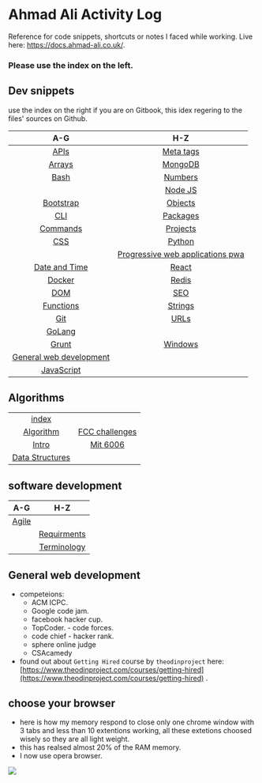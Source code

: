 # Ahmad Ali Activity Log

Reference for code snippets, shortcuts or notes I faced while working. Live here: https://docs.ahmad-ali.co.uk/.

### Please use the index on the left.


## Dev snippets

use the index on the right if you are on Gitbook, this idex regering to the files' sources on Github.

| A-G | H-Z |
| :---: | :---: |
| [APIs](https://github.com/ahmad-ali14/Activity-log/blob/master/snippets/API-list.md) | [Meta tags](https://github.com/ahmad-ali14/Activity-log/blob/master/snippets/meta.md) |
| [Arrays](https://github.com/ahmad-ali14/Activity-log/blob/master/snippets/arrays.md) | [MongoDB](https://github.com/ahmad-ali14/Activity-log/blob/master/snippets/mongo.md) |
| [Bash](https://github.com/ahmad-ali14/Activity-log/blob/master/snippets/bash.md) | [Numbers](https://github.com/ahmad-ali14/Activity-log/blob/master/snippets/numbers.md) |
|  | [Node JS](https://github.com/ahmad-ali14/Activity-log/blob/master/snippets/node.md) |
| [Bootstrap](https://github.com/ahmad-ali14/Activity-log/blob/master/snippets/bootstrap.md) | [Objects](https://github.com/ahmad-ali14/Activity-log/blob/master/snippets/objects.md) |
| [CLI](https://github.com/ahmad-ali14/Activity-log/blob/master/snippets/cli.md) | [Packages](https://github.com/ahmad-ali14/Activity-log/blob/master/snippets/packages.md) |
| [Commands](https://github.com/ahmad-ali14/Activity-log/blob/master/snippets/commands.md) | [Projects](https://github.com/ahmad-ali14/Activity-log/blob/master/snippets/projects.md) |
| [CSS](https://github.com/ahmad-ali14/Activity-log/blob/master/snippets/css.md) | [Python](https://github.com/ahmad-ali14/Activity-log/blob/master/snippets/python.md) |
|  | [Progressive web applications pwa](https://github.com/ahmad-ali14/Activity-log/blob/master/snippets/pwa.md) |
| [Date and Time](https://github.com/ahmad-ali14/Activity-log/blob/master/snippets/dateTime.md) | [React](https://github.com/ahmad-ali14/Activity-log/blob/master/snippets/react.md) |
| [Docker](https://github.com/ahmad-ali14/Activity-log/blob/master/snippets/docker.md) | [Redis](https://github.com/ahmad-ali14/Activity-log/blob/master/snippets/redis.md) |
| [DOM](https://github.com/ahmad-ali14/Activity-log/blob/master/snippets/dom.md) | [SEO](https://github.com/ahmad-ali14/Activity-log/blob/master/snippets/seo.md) |
| [Functions](https://github.com/ahmad-ali14/Activity-log/blob/master/snippets/functions.md) | [Strings](https://github.com/ahmad-ali14/Activity-log/blob/master/snippets/strings.md) |
| [Git](https://github.com/ahmad-ali14/Activity-log/blob/master/snippets/git.md) | [URLs](https://github.com/ahmad-ali14/Activity-log/blob/master/snippets/urls.md) |
| [GoLang](https://github.com/ahmad-ali14/Activity-log/blob/master/snippets/go.md)   |   |
| [Grunt](https://github.com/ahmad-ali14/Activity-log/blob/master/snippets/grunt.md) | [Windows](https://github.com/ahmad-ali14/Activity-log/blob/master/snippets/windows.md) |
| [General web development](./#general-web-development) |  |
| [JavaScript](https://github.com/ahmad-ali14/Activity-log/blob/master/snippets/generalJs.md) |  |

## Algorithms
| | |
| :---: | :---: |
|[index](https://github.com/ahmad-ali14/Activity-log/blob/master/algorithms/README.md)|
|[Algorithm](https://github.com/ahmad-ali14/Activity-log/blob/master/algorithms/algorithms.md)| [FCC challenges](https://github.com/ahmad-ali14/Activity-log/blob/master/algorithms/freecodecamp.md) |
|[Intro](https://github.com/ahmad-ali14/Activity-log/blob/master/algorithms/algorithmsnotes.md) |[Mit 6006](https://github.com/ahmad-ali14/Activity-log/blob/master/algorithms/mit6006.md)|
|[Data Structures](https://github.com/ahmad-ali14/Activity-log/blob/master/algorithms/datastructures.md)||


## software development
| A-G | H-Z |
| :---: | :---: |
| [Agile](https://github.com/ahmad-ali14/Activity-log/blob/master/software_development/agile.md) ||
|| [Requirments](https://github.com/ahmad-ali14/Activity-log/blob/master/software_development/requirments.md)|
|| [Terminology](https://github.com/ahmad-ali14/Activity-log/blob/master/software_development/terminology.md) |

## General web development

* competeions:
  * ACM ICPC.
  * Google code jam.
  * facebook hacker cup.
  * TopCoder. - code forces.
  * code chief - hacker rank.
  * sphere online judge
  * CSAcamedy
* found out about `Getting Hired` course by `theodinproject` here: [https://www.theodinproject.com/courses/getting-hired](https://www.theodinproject.com/courses/getting-hired) .

## choose your browser

* here is how my memory respond to close only one chrome window with 3 tabs and less than 10 extentions working, all these extetions choosed wisely so they are all light weight.
* this has realsed almost 20% of the RAM memory.
* I now use opera browser.

![](https://i.imgur.com/XUbSPc3.png)


